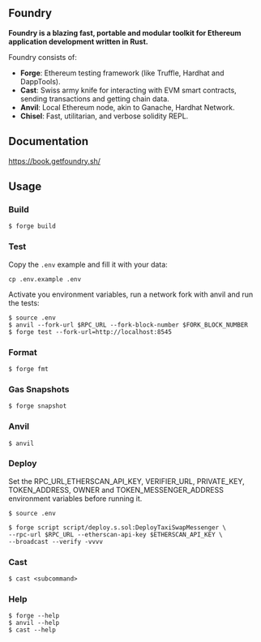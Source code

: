 ## Foundry

**Foundry is a blazing fast, portable and modular toolkit for Ethereum application development written in Rust.**

Foundry consists of:

-   **Forge**: Ethereum testing framework (like Truffle, Hardhat and DappTools).
-   **Cast**: Swiss army knife for interacting with EVM smart contracts, sending transactions and getting chain data.
-   **Anvil**: Local Ethereum node, akin to Ganache, Hardhat Network.
-   **Chisel**: Fast, utilitarian, and verbose solidity REPL.

## Documentation

https://book.getfoundry.sh/

## Usage

### Build

```shell
$ forge build
```

### Test

Copy the `.env` example and fill it with your data:
```shell
cp .env.example .env
```
Activate you environment variables, run a network fork with anvil and run the tests:

```shell
$ source .env
$ anvil --fork-url $RPC_URL --fork-block-number $FORK_BLOCK_NUMBER
$ forge test --fork-url=http://localhost:8545
```

### Format

```shell
$ forge fmt
```

### Gas Snapshots

```shell
$ forge snapshot
```

### Anvil

```shell
$ anvil
```

### Deploy

Set the RPC_URL,ETHERSCAN_API_KEY, VERIFIER_URL, PRIVATE_KEY, TOKEN_ADDRESS, OWNER and TOKEN_MESSENGER_ADDRESS  environment variables before running it.

```shell
$ source .env
```

```shell
$ forge script script/deploy.s.sol:DeployTaxiSwapMessenger \
--rpc-url $RPC_URL --etherscan-api-key $ETHERSCAN_API_KEY \
--broadcast --verify -vvvv
```

### Cast

```shell
$ cast <subcommand>
```

### Help

```shell
$ forge --help
$ anvil --help
$ cast --help
```
